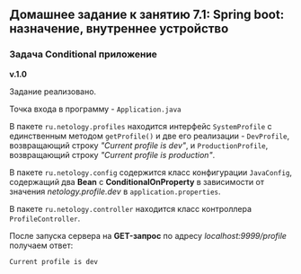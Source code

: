 ## Домашнее задание к занятию 7.1: Spring boot: назначение, внутреннее устройство

### Задача Conditional приложение

**v.1.0**

Задание реализовано. 

Точка входа в программу - `Application.java`

В пакете `ru.netology.profiles` находится интерфейс `SystemProfile` с единственным методом `getProfile()`
и две его реализации - `DevProfile`, возвращающий строку _"Current profile is dev"_, и `ProductionProfile`,
возвращающий строку _"Current profile is production"_.

В пакете `ru.netology.config` содержится класс конфигурации `JavaConfig`, содержащий два **Bean** с 
**ConditionalOnProperty** в зависимости от значения _netology.profile.dev_ в `application.properties`.

В пакете `ru.netology.controller` находится класс контроллера `ProfileController`.

После запуска сервера на **GET-запрос** по адресу _localhost:9999/profile_ получаем ответ:
```
Current profile is dev
```
